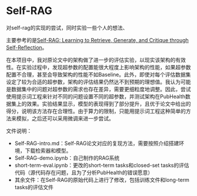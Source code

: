 # Self-RAG
对self-rag的实现的尝试，同时实验一些个人的想法、

主要参考的是[Self-RAG: Learning to Retrieve, Generate, and Critique through Self-Reflection](https://blog.csdn.net/sojrs_sec/article/details/103677940)。

在本项目中，我对原论文中的架构做了进一步的评估实验，以现实该架构的有效性。在实验过程中，发现超参数的配置能很大程度上影响架构的性能，如果超参数配置不合理，甚至会导致架构的性能不如Baseline。此外，即使对每个评估数据集设定了较为合适的超参数，架构的评估结果仍然达不到预期的理想值。我认为可能是数据集中的问题对超参数的需求也存在差异，需要更细粒度地调整。因此，尝试使用提示词工程来针对不同的问题设置不同的超参数，并测试架构在PubHealth数据集上的效果。实验结果显示，模型的表现得到了部分提升，且优于论文中给出的得分，说明该方法存在合理性。由于算力的限制，只能用提示词工程这种简单的方法来模拟，之后还可以采用微调来进一步尝试。

文件说明：
- Self-RAG-intro.md：Self-RAG论文对应的复现方法，需要按照介绍搭建环境，下载检索器和模型。
- Self-RAG-demo.ipynb：自己制作的RAG系统
- short-term-eval.ipynb：更改的short-term tasks和closed-set tasks的评估代码（源代码存在问题，且为了分析PubHealth的错误愿意）
- 其余文件：在Self-RAG的原始代码上进行了修改，包括训练文件和long-term tasks的评估文件



